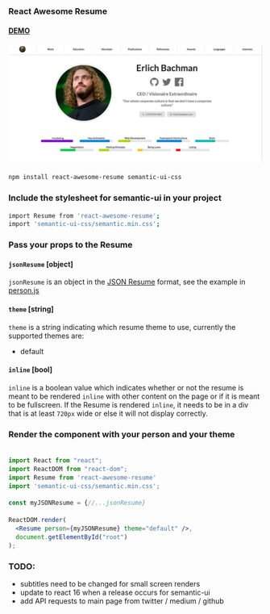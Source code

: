 ### React Awesome Resume

#### [DEMO](https://deltaskelta.github.io/react-awesome-resume-demo)

![react-awesome-resume](./demo.png)

```bash
npm install react-awesome-resume semantic-ui-css
```

### Include the stylesheet for semantic-ui in your project

```bash
import Resume from 'react-awesome-resume';
import 'semantic-ui-css/semantic.min.css';
```

### Pass your props to the Resume

#### `jsonResume` [object]

`jsonResume` is an object in the [JSON Resume](https://jsonresume.org/) format, see the
example in [person.js](./src/person.js) 

#### `theme` [string]

`theme` is a string indicating which resume theme to use, currently the supported themes
are:

- default

#### `inline` [bool]

`inline` is a boolean value which indicates whether or not the resume is meant to be
rendered `inline` with other content on the page or if it is meant to be fullscreen. If the
Resume is rendered `inline`, it needs to be in a div that is at least `720px` wide or else
it will not display correctly.

### Render the component with your person and your theme

```jsx

import React from "react";
import ReactDOM from "react-dom";
import Resume from 'react-awesome-resume'
import 'semantic-ui-css/semantic.min.css';

const myJSONResume = {//...jsonResume}

ReactDOM.render(
  <Resume person={myJSONResume} theme="default" />,
  document.getElementById("root")
);
```

### TODO:

 - subtitles need to be changed for small screen renders
 - update to react 16 when a release occurs for semantic-ui
 - add API requests to main page from twitter / medium / github
